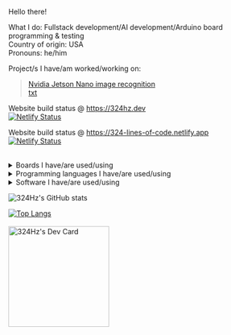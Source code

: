 Hello there!

What I do: Fullstack development/AI development/Arduino board programming & testing <br>
Country of origin: USA <br>
Pronouns: he/him <br>

Project/s I have/am worked/working on:
> [Nvidia Jetson Nano image recognition](https://github.com/win21H2/Image-Recognition)<br>
> [txt](https://github.com/win21H2/txt)<br>

Website build status @ https://324hz.dev<br>
[![Netlify Status](https://api.netlify.com/api/v1/badges/2f3ab70c-6803-4d12-ab9d-41ec7f7b4f62/deploy-status)](https://app.netlify.com/sites/324hz/deploys)

Website build status @ https://324-lines-of-code.netlify.app<br>
[![Netlify Status](https://api.netlify.com/api/v1/badges/7a280d62-181a-4b67-8f79-8e34cd28456a/deploy-status)](https://app.netlify.com/sites/324-lines-of-code/deploys)
<br><br>

<details>
<summary>Boards I have/are used/using</summary>
<br>
AI:<br>
 - Nvidia Jetson Nano<br>
 - Google Coral<br>
DIY/Development
 - Arduino Uno<br>
 - Arduino Uno Mini<br>
 - Arudino Pro Mini<br>
 - Arduino Pro Micro<br>
 - Arduino Mega 2560<br>
 - Arduino Leonardo<br>
Wifi Enabled<br>
 - ESP32 devkitC<br>
 - ESP32 Camera Module<br>
SBCs<br>
 - Raspberry pi Pico<br>
 - Raspberry pi Zero 2W<br>
 - Lattepanda Alpha (I forgot the model number)<br>
 - Intel Edison<br>
</details>

<details>
<summary>Programming languages I have/are used/using</summary>
<br>
 - Python<br>
 - HTML<br>
 - CSS<br>
 - JS<br>
 - PHP<br>
 - C#<br>
 - XAML<br>
</details>

<details>
<summary>Software I have/are used/using</summary>
<br>
Code Development
 - Visual Studio 2022<br>
 - Visual Studio Code<br>
 - Android Studio<br>
 - Github Desktop<br>
 - Arduino IDE (1.8.9 & 2.0.0)<br>
 - Mu Editor<br>
 - Mircosoft Power Automate<br>
 - Firebase<br>
 - Docker Desktop<br>
 - WatchFaceStudio<br>
Designing/CAD/CAM<br>
 - Fusion 360<br>
 - Blender<br>
 - Structural Bridge Design 2022 (Autodesk)<br>
 - Flashprint<br>
 - 2D Design<br>
 - Vernier Graphical Analysys<br>
 - Ultimaker Cura<br>
</details>

![324Hz's GitHub stats](https://github-readme-stats.vercel.app/api?username=win21H2&show_icons=true&theme=city_lights)

[![Top Langs](https://github-readme-stats.vercel.app/api/top-langs/?username=win21H2&layout=compact&theme=city_lights)](https://github.com/win21H2/github-readme-stats)
<br>
<br>
<a href="https://app.daily.dev/324Hz"><img src="https://api.daily.dev/devcards/c812f902cb8d4a9d8bf40a51589dcd59.png?r=ed0" width="200" alt="324Hz's Dev Card"/></a>
